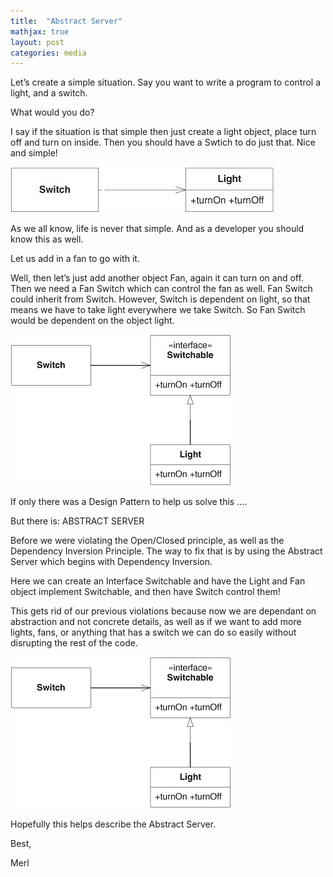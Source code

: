 ```yaml
---
title:  "Abstract Server"
mathjax: true
layout: post
categories: media
---
```


Let’s create a simple situation. Say you want to write a program to control a light, and a switch.

What would you do?

I say if the situation is that simple then just create a light object, place turn off and turn on inside. Then you should have a Swtich to do just that. Nice and simple!

![One](../images/33_1.jpg)

As we all know, life is never that simple. And as a developer you should know this as well.

Let us add in a fan to go with it.

Well, then let’s just add another object Fan, again it can turn on and off. Then we need a Fan Switch which can control the fan as well. Fan Switch could inherit from Switch. However, Switch is dependent on light, so that means we have to take light everywhere we take Switch.  So Fan Switch would be dependent on the object light.

![Two](../images/33_3.jpg)

If only there was a Design Pattern to help us solve this ….

But there is: ABSTRACT SERVER

Before we were violating the Open/Closed principle, as well as the Dependency Inversion Principle. The way to fix that is by using the Abstract Server which begins with Dependency Inversion.

Here we can create an Interface Switchable and have the Light and Fan object implement Switchable, and then have Switch control them!

This gets rid of our previous violations because now we are dependant on abstraction and not concrete details, as well as if we want to add more lights, fans, or anything that has a switch we can do so easily without disrupting the rest of the code.

![Three](../images/33_3.jpg)

Hopefully this helps describe the Abstract Server.

Best,

Merl
